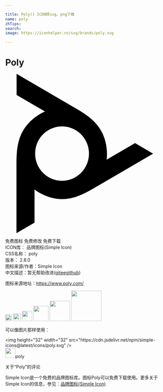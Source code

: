 ```yaml
---

title: Poly() ICON转svg、png下载
name: poly
zhTips: 
search: 
image: https://iconhelper.cn/svg/brands/poly.svg

---
```


# Poly  <small style="font-size: 60%;font-weight: 100"></small>

<div id="svg" class="svg-wrap">
<svg role="img" viewBox="0 0 24 24" xmlns="http://www.w3.org/2000/svg"><title>Poly icon</title><path d="M8.569 16.102c-2.244 0-4.064-1.834-4.064-4.096s1.82-4.095 4.064-4.095c2.244 0 4.063 1.833 4.063 4.095 0 2.262-1.82 4.096-4.063 4.096zm11.019-5.671l-4.296 2.5.02-.118.012-.104.014-.173v-.013l.001-.012.009-.211.001-.232-.003-.168-.01-.24-.016-.22-.024-.239-.016-.13-.034-.233-.04-.228-.047-.223-.052-.219-.037-.135-.062-.211-.07-.207-.061-.168-.08-.2-.087-.195-.092-.19-.099-.189-.105-.185-.01-.015-.113-.183-.12-.18-.127-.176-.135-.175-.143-.172-.016-.02-.152-.17-.16-.168-.168-.167-.179-.166-.014-.013-.189-.165-.201-.166-.202-.158-.226-.167-.245-.172-.183-.124-.28-.181-.316-.197-.105-.063-.388-.23-.096-.057-.244-.142L1.705 0v3.175l4.296 2.5-.11.041-.096.042-.156.074-.012.006-.01.006-.186.098-.2.114-.142.087-.202.13-.181.124-.193.14-.106.08-.182.145-.175.149-.168.152-.162.155-.098.1-.15.16-.143.163-.114.14-.131.169-.125.172-.117.176-.112.18-.107.185-.01.017-.099.19-.094.194-.088.199-.082.204-.077.211-.009.025-.07.217-.065.223-.06.23-.053.24-.004.02-.047.246-.042.258-.034.256-.031.281-.026.299-.014.223-.016.334-.01.374-.003.125-.004.452V24l2.727-1.588v-5l.092.077.083.063.143.099.01.006.007.005.178.114.2.118.144.08.214.112.195.096.219.1.114.048.218.087.217.08.217.071.215.064.132.035.214.051.214.044.173.03.213.03.212.022.206.015.213.008h.227l.215-.008.216-.015.216-.022.22-.031.221-.039.02-.004.224-.047.226-.055.23-.065.233-.074.013-.004.238-.083.245-.093.233-.096.259-.115.272-.128.194-.097.298-.154.33-.18.102-.057.394-.225.094-.054.244-.142 8.697-5.06-2.728-1.588Z"/></svg>
</div>
<detail full-name='poly'></detail>

<div class="detail-page">
<p>
<span><span class="badge-success badge">免费图标</span> <span class="badge-success badge">免费修改</span>  <span class="badge-success badge">免费下载</span> </span>
<br/>
<span>
ICON库：
<span class="badge-secondary badge">品牌图标(Simple Icon)</span> 
</span>
<br/>
<span>
CSS名称：
<span class="badge-secondary badge">poly</span> 
</span>

<br/>
<span>
版本：
<span class="badge-secondary badge">2.8.0</span> 
</span>
<br/>
<span>图标来源/作者：<span class="badge-light badge">Simple Icon</span></span> 
<br/>
<span class="zh-detail">中文描述：暂无<span class="help-link"><span>帮助改进</span>(<a href="https://gitee.com/liuwave/icon-helper/edit/master/json/brands/poly.json" target="_blank" rel="noopener noreferrer">gitee</a><a href="https://github.com/liuwave/icon-helper/edit/master/json/brands/poly.json" target="_blank" rel="noopener noreferrer">github</a></span>)</span><br/>
</p>
</div><div class="description description alert alert-light"><p>图标来源地址：<a href="https://www.poly.com/" target="_blank" rel="noopener noreferrer">https://www.poly.com/</a></p></div>
<div class="alert alert-dark">
<img height="21" width="21" src="https://cdn.jsdelivr.net/npm/simple-icons@latest/icons/poly.svg" />
<img height="24" width="24" src="https://cdn.jsdelivr.net/npm/simple-icons@latest/icons/poly.svg" />
<img height="32" width="32" src="https://cdn.jsdelivr.net/npm/simple-icons@latest/icons/poly.svg" />
<img height="48" width="48" src="https://cdn.jsdelivr.net/npm/simple-icons@latest/icons/poly.svg" />
<img height="64" width="64" src="https://cdn.jsdelivr.net/npm/simple-icons@latest/icons/poly.svg" />
<img height="96" width="96" src="https://cdn.jsdelivr.net/npm/simple-icons@latest/icons/poly.svg" />

</div>
<div>
  <p>可以像图片那样使用：    
  </p>
  <div class="alert alert-primary" style="font-size: 14px">
    &lt;img height="32" width="32" src="https://cdn.jsdelivr.net/npm/simple-icons@latest/icons/poly.svg" /&gt;
    <copy-btn content='<img height="32" width="32" src="https://cdn.jsdelivr.net/npm/simple-icons@latest/icons/poly.svg" />'></copy-btn>
  </div>
  <div class="alert alert-secondary">
    <img height="32" width="32" src="https://cdn.jsdelivr.net/npm/simple-icons@latest/icons/poly.svg" />poly
    <copy-btn content="poly" btn-title="复制图标名称"></copy-btn>
  </div>
</div>

<Vssue title="关于“Poly”的评论" >关于“Poly”的评论</Vssue>


<div><p>Simple Icon是一个免费的品牌图标库。图标Poly可以免费下载使用。更多关于  Simple Icon的信息，参见：<a target="_blank" href="https://iconhelper.cn/brands.html">品牌图标(Simple Icon)</a>
</p></div>
